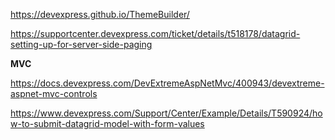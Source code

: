 
https://devexpress.github.io/ThemeBuilder/

https://supportcenter.devexpress.com/ticket/details/t518178/datagrid-setting-up-for-server-side-paging


<b>MVC</b>

https://docs.devexpress.com/DevExtremeAspNetMvc/400943/devextreme-aspnet-mvc-controls

https://www.devexpress.com/Support/Center/Example/Details/T590924/how-to-submit-datagrid-model-with-form-values
